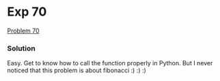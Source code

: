 # Exp 70
[Problem 70](https://leetcode.com/problems/climbing-stairs/description/)

### Solution
Easy. Get to know how to call the function properly in Python. But I never noticed that this problem is about fibonacci :) :) :)